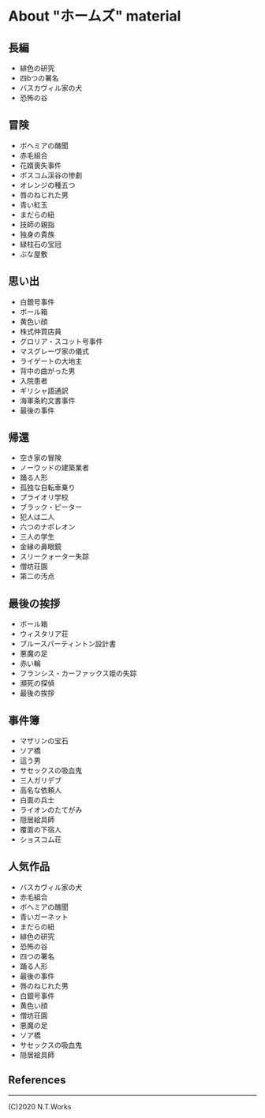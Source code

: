 # About "ホームズ" material

## 長編

- 緋色の研究
- 四bつの署名
- バスカヴィル家の犬
- 恐怖の谷

## 冒険

- ボヘミアの醜聞
- 赤毛組合
- 花婿喪失事件
- ボスコム渓谷の惨劇
- オレンジの種五つ
- 唇のねじれた男
- 青い紅玉
- まだらの紐
- 技師の親指
- 独身の貴族
- 緑柱石の宝冠
- ぶな屋敷

## 思い出

- 白銀号事件
- ボール箱
- 黄色い顔
- 株式仲買店員
- グロリア・スコット号事件
- マスグレーヴ家の儀式
- ライゲートの大地主
- 背中の曲がった男
- 入院患者
- ギリシャ語通訳
- 海軍条約文書事件
- 最後の事件

## 帰還

- 空き家の冒険
- ノーウッドの建築業者
- 踊る人形
- 孤独な自転車乗り
- プライオリ学校
- ブラック・ピーター
- 犯人は二人
- 六つのナポレオン
- 三人の学生
- 金縁の鼻眼鏡
- スリークォーター失踪
- 僧坊荘園
- 第二の汚点

## 最後の挨拶

- ボール箱
- ウィスタリア荘
- ブルースパーティントン設計書
- 悪魔の足
- 赤い輪
- フランシス・カーファックス姫の失踪
- 瀕死の探偵
- 最後の挨拶

## 事件簿

- マザリンの宝石
- ソア橋
- 這う男
- サセックスの吸血鬼
- 三人ガリデブ
- 高名な依頼人
- 白面の兵士
- ライオンのたてがみ
- 隠居絵具師
- 覆面の下宿人
- ショスコム荘

## 人気作品

- バスカヴィル家の犬
- 赤毛組合
- ボヘミアの醜聞
- 青いガーネット
- まだらの紐
- 緋色の研究
- 恐怖の谷
- 四つの署名
- 踊る人形
- 最後の事件
- 唇のねじれた男
- 白銀号事件
- 黄色い顔
- 僧坊荘園
- 悪魔の足
- ソア橋
- サセックスの吸血鬼
- 隠居絵具師

## References

---
(C)2020 N.T.Works

